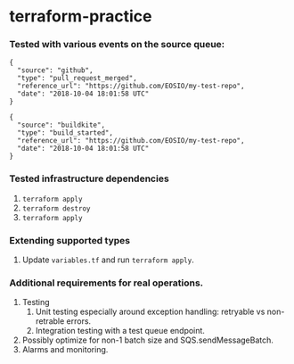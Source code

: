 # terraform-practice

### Tested with various events on the source queue:
```
{
  "source": "github",
  "type": "pull_request_merged",
  "reference_url": "https://github.com/EOSIO/my-test-repo",
  "date": "2018-10-04 18:01:58 UTC"
}
```

```
{
  "source": "buildkite",
  "type": "build_started",
  "reference_url": "https://github.com/EOSIO/my-test-repo",
  "date": "2018-10-04 18:01:58 UTC"
}
```

### Tested infrastructure dependencies
1. `terraform apply`
1. `terraform destroy`
1. `terraform apply`

### Extending supported types
1. Update `variables.tf` and run `terraform apply`.

### Additional requirements for real operations.
1. Testing
    1. Unit testing especially around exception handling: retryable vs non-retrable errors.
    1. Integration testing with a test queue endpoint.
1. Possibly optimize for non-1 batch size and SQS.sendMessageBatch.
1. Alarms and monitoring.
